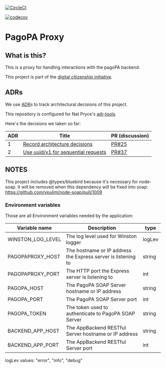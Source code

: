 [![CircleCI](https://circleci.com/gh/teamdigitale/italia-pagopa-proxy.svg?style=svg)](https://circleci.com/gh/teamdigitale/italia-pagopa-proxy)

[![codecov](https://codecov.io/gh/teamdigitale/italia-pagopa-proxy/branch/master/graph/badge.svg)](https://codecov.io/gh/teamdigitale/italia-pagopa-proxy)

# PagoPA Proxy

## What is this?

This is a proxy for handling interactions with the pagoPA backend.

This project is part of the [digital citizenship initiative](https://teamdigitale.governo.it/en/projects/digital-citizenship.htm).

## ADRs

We use [ADR](http://thinkrelevance.com/blog/2011/11/15/documenting-architecture-decisions)s to track architectural decisions of this project.

This repository is configured for Nat Pryce's [adr-tools](https://github.com/npryce/adr-tools).

Here's the decisions we taken so far:

| ADR | Title                         | PR (discussion) |
| --- | ----------------------------- | --------------- |
| 1   | [Record architecture decisions](doc/architecture/decisions/0001-record-architecture-decisions.md) | [PR#25](https://github.com/teamdigitale/italia-pagopa-proxy/pull/25)                |
| 2   | [Use uuid/v1 for sequential requests](doc/adr/0002-use-uuid-v1-for-sequential-requests.md) | [PR#37](https://github.com/teamdigitale/italia-pagopa-proxy/pull/37)                |

## NOTES

This project includes @types/bluebird because it's necessary for node-soap.
It will be removed when this dependency will be fixed into soap:
https://github.com/vpulim/node-soap/pull/1009

### Environment variables

Those are all Environment variables needed by the application:

| Variable name                          | Description                                                                       | type   |
|----------------------------------------|-----------------------------------------------------------------------------------|--------|
| WINSTON_LOG_LEVEL                      | The log level used for Winston logger                                             | logLev |
| PAGOPAPROXY_HOST                       | The hostname or IP address the Express server is listening to                     | string |
| PAGOPAPROXY_PORT                       | The HTTP port the Express server is listening to                                  | int    |
| PAGOPA_HOST                            | The PagoPA SOAP Server hostname or IP address                                     | string |
| PAGOPA_PORT                            | The PagoPA SOAP Server port                                                       | int    |
| PAGOPA_TOKEN                           | The token used to authenticate to PagoPA SOAP Server                              | string |
| BACKEND_APP_HOST                       | The AppBackend RESTful Server hostname or IP address                              | string |
| BACKEND_APP_PORT                       | The AppBackend RESTful Server port                                                | int    |

logLev values: "error", "info", "debug"